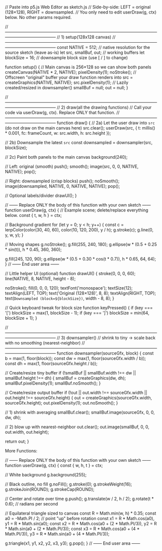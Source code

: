 // Paste into p5.js Web Editor as sketch.js
// Side-by-side: LEFT = original (128×128), RIGHT = downsampled.
// You only need to edit userDraw(g, ctx) below. No other params required.

// ————————————————————————————————————————————————
// 1) setup(128x128 canvas)
// ————————————————————————————————————————————————
const NATIVE = 512;           // native resolution for the source sketch (leave as-is)
let src, smallBuf, out;       // working buffers
let blockSize = 16;            // downsample block size (use [ / ] to change)

function setup() {
  // Main canvas is 256×128 so we can show both panels
  createCanvas(NATIVE * 2, NATIVE);
  pixelDensity(1);
  noStroke();
  // Offscreen "original" buffer your draw function renders into
  src = createGraphics(NATIVE, NATIVE); src.pixelDensity(1);
  // Lazily created/resized in downsampler()
  smallBuf = null;
  out = null;
}

// ————————————————————————————————————————————————
// 2) draw(all the drawing functions)
//    Call your code via userDraw(g, ctx). Replace ONLY that function.
// ————————————————————————————————————————————————
function draw() {
  // 2a) Let the user draw into `src` (do not draw on the main canvas here)
  src.clear();
  userDraw(src, { t: millis() * 0.001, fc: frameCount, w: src.width, h: src.height });

  // 2b) Downsample the latest `src`
  const downsampled = downsampler(src, blockSize);

  // 2c) Paint both panels to the main canvas
  background(240);

  // Left: original (smooth)
  push();
  smooth();
  image(src, 0, 0, NATIVE, NATIVE);
  pop();

  // Right: downsampled (crisp blocks)
  push();
  noSmooth();
  image(downsampled, NATIVE, 0, NATIVE, NATIVE);
  pop();

  // Optional labels/divider
  drawUI();
}

// —— Replace ONLY the body of this function with your own sketch ——
function userDraw(g, ctx) {
  // Example scene; delete/replace everything below.
  const { t, w, h } = ctx;

  // Background gradient
  for (let y = 0; y < h; y++) {
    const c = lerpColor(color(30, 40, 60), color(10, 120, 200), y / h);
    g.stroke(c);
    g.line(0, y, w, y);
  }

  // Moving shapes
  g.noStroke();
  g.fill(255, 240, 180);
  g.ellipse(w * (0.5 + 0.25 * sin(t)), h * 0.45, 360, 360);

  g.fill(245, 120, 90);
  g.ellipse(w * (0.5 + 0.30 * cos(t * 0.7)), h * 0.65, 64, 64);
}
// —— End user area ——

// Little helper UI (optional)
function drawUI() {
  stroke(0, 0, 0, 60);
  line(NATIVE, 8, NATIVE, height - 8);

  noStroke();
  fill(0, 0, 0, 120);
  textFont('monospace'); textSize(12);
  textAlign(LEFT, TOP);  text('Original (128×128)', 8, 8);
  textAlign(RIGHT, TOP); text(`Downsampled (block=${blockSize})`, width - 8, 8);
}

// Quick keyboard tweak for block size
function keyPressed() {
  if (key === '[') blockSize = max(1, blockSize - 1);
  if (key === ']') blockSize = min(64, blockSize + 1);
}

// ————————————————————————————————————————————————
// 3) downsampler()
//    shrink to tiny → scale back with no smoothing (nearest-neighbor)
// ————————————————————————————————————————————————
function downsampler(sourceGfx, block) {
  const b = max(1, floor(block));
  const dw = max(1, floor(sourceGfx.width  / b));
  const dh = max(1, floor(sourceGfx.height / b));

  // Create/resize tiny buffer
  if (!smallBuf || smallBuf.width !== dw || smallBuf.height !== dh) {
    smallBuf = createGraphics(dw, dh);
    smallBuf.pixelDensity(1);
    smallBuf.noSmooth();
  }

  // Create/resize output buffer
  if (!out || out.width !== sourceGfx.width || out.height !== sourceGfx.height) {
    out = createGraphics(sourceGfx.width, sourceGfx.height);
    out.pixelDensity(1);
    out.noSmooth();
  }

  // 1) shrink with averaging
  smallBuf.clear();
  smallBuf.image(sourceGfx, 0, 0, dw, dh);

  // 2) blow up with nearest-neighbor
  out.clear();
  out.image(smallBuf, 0, 0, out.width, out.height);

  return out;
}






More Functions:


// —— Replace ONLY the body of this function with your own sketch ——
function userDraw(g, ctx) {
  const { w, h, t } = ctx;

  // White background
  g.background(255);

  // Black outline, no fill
  g.noFill();
  g.stroke(0);
  g.strokeWeight(16);
  g.strokeJoin(ROUND);
  g.strokeCap(ROUND);

  // Center and rotate over time
  g.push();
  g.translate(w / 2, h / 2);
  g.rotate(t * 0.6); // radians per second

  // Equilateral triangle sized to canvas
  const R = Math.min(w, h) * 0.35;
  const a0 = -Math.PI / 2; // point "up" before rotation
  const x1 = R * Math.cos(a0),                 y1 = R * Math.sin(a0);
  const x2 = R * Math.cos(a0 + (2 * Math.PI/3)), y2 = R * Math.sin(a0 + (2 * Math.PI/3));
  const x3 = R * Math.cos(a0 + (4 * Math.PI/3)), y3 = R * Math.sin(a0 + (4 * Math.PI/3));

  g.triangle(x1, y1, x2, y2, x3, y3);
  g.pop();
}
// —— End user area ——

